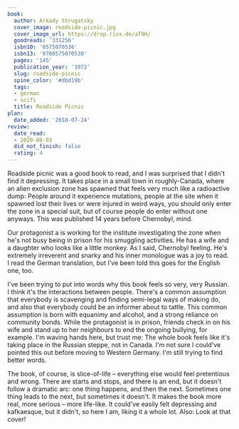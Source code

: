 ```yaml
---
book:
  author: Arkady Strugatsky
  cover_image: roadside-picnic.jpg
  cover_image_url: https://drop.rixx.de/aT0H/
  goodreads: '331256'
  isbn10: '0575070536'
  isbn13: '9780575070530'
  pages: '145'
  publication_year: '1972'
  slug: roadside-picnic
  spine_color: '#dbd19b'
  tags:
  - german
  - scifi
  title: Roadside Picnic
plan:
  date_added: '2018-07-24'
review:
  date_read:
  - 2020-08-03
  did_not_finish: false
  rating: 4
---
```


Roadside picnic was a good book to read, and I was surprised that I didn't find it depressing. It takes place in
a small town in roughly-Canada, where an alien exclusion zone has spawned that feels very much like a radioactive dump:
People around it experience mutations, people at the site when it spawned lost their lives or were injured in weird
ways, you should only enter the zone in a special suit, but of course people do enter without one anyways. This was
published 14 years before Chernobyl, mind.

Our protagonist a is working for the institute investigating the zone when he's not busy being in prison for his
smuggling activities. He has a wife and a daughter <span class="spoilers">who looks like a little monkey. As I said,
Chernobyl feeling</span>. He's extremely irreverent and snarky and his inner monologue was a joy to read. I read the
German translation, but I've been told this goes for the English one, too.

I've been trying to put into words why this book feels so very, very Russian. I think it's the interactions between
people. There's a common assumption that everybody is scavenging and finding semi-legal ways of making do, and also that
everybody could be an informer about to tattle. This common assumption is born with equanimy and alcohol, and a strong
reliance on community bonds. While the protagonist is in prison, friends check in on his wife and stand up to her
neighbours to end the ongoing bullying, for example. I'm waving hands here, but trust me: The whole book feels like it's
taking place in the Russian steppe, not in Canada. I'm not sure I could've pointed this out before moving to Western
Germany. I'm still trying to find better words.

The book, of course, is slice-of-life – everything else would feel pretentious and wrong. There are starts and stops,
and there is an end, but it doesn't follow a dramatic arc: one thing happens, and then the next. Sometimes one thing
leads to the next, but sometimes it doesn't. It makes the book more real, more serious – more life-like. It could've
easily felt depressing and kafkaesque, but it didn't, so here I am, liking it a whole lot. Also: Look at that cover!
